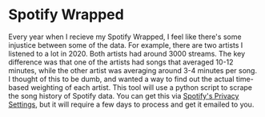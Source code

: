 # Spotify Wrapped
Every year when I recieve my Spotify Wrapped, I feel like there's some injustice between some of the data. For example, there are two artists I listened to a lot in 2020. Both artists had around 3000 streams. The key difference was that one of the artists had songs that averaged 10-12 minutes, while the other artist was averaging around 3-4 minutes per song. I thought of this to be dumb, and wanted a way to find out the actual time-based weighting of each artist.
This tool will use a python script to scrape the song history of Spotify data. You can get this via [Spotify's Privacy Settings](https://www.spotify.com/us/account/privacy/), but it will require a few days to process and get it emailed to you.
